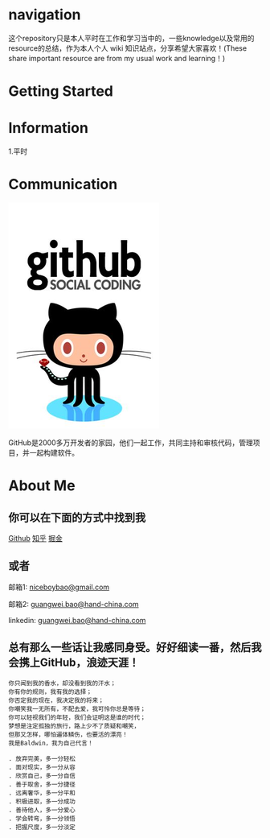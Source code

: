 # navigation

这个repository只是本人平时在工作和学习当中的，一些knowledge以及常用的resource的总结，作为本人个人 wiki 知识站点，分享希望大家喜欢！(These share important resource are from my usual work and learning！)

# Getting Started

# Information

1.平时

# Communication

![](1.1.Images/tools/github.jpeg)

GitHub是2000多万开发者的家园，他们一起工作，共同主持和审核代码，管理项目，并一起构建软件。

# About Me

## 你可以在下面的方式中找到我

[Github](https://github.com/niceboybao) [知乎](https://www.zhihu.com/people/baldwin9191) [掘金](https://juejin.im/collection/58eca3746a22654fd3f92026)

## 或者

邮箱1: niceboybao@gmail.com

邮箱2: guangwei.bao@hand-china.com

linkedin: guangwei.bao@hand-china.com

## 总有那么一些话让我感同身受。好好细读一番，然后我会携上GitHub，浪迹天涯！

```
你只闻到我的香水，却没看到我的汗水；
你有你的规则，我有我的选择；
你否定我的现在，我决定我的将来；
你嘲笑我一无所有，不配去爱，我可怜你总是等待；
你可以轻视我们的年轻，我们会证明这是谁的时代；
梦想是注定孤独的旅行，路上少不了质疑和嘲笑，
但那又怎样，哪怕遍体鳞伤，也要活的漂亮！
我是Baldwin，我为自己代言！
```

```
. 放弃完美，多一分轻松
. 面对现实，多一分从容
. 欣赏自己，多一分自信
. 善于取舍，多一分捷径
. 远离奢华，多一分平和
. 积极进取，多一分成功
. 善待他人，多一分爱心
. 学会转弯，多一分领悟
. 把握尺度，多一分淡定
```
